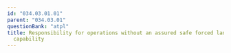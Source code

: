 ```yaml
---
id: "034.03.01.01"
parent: "034.03.01"
questionBank: "atpl"
title: Responsibility for operations without an assured safe forced landing
  capability
---
```


